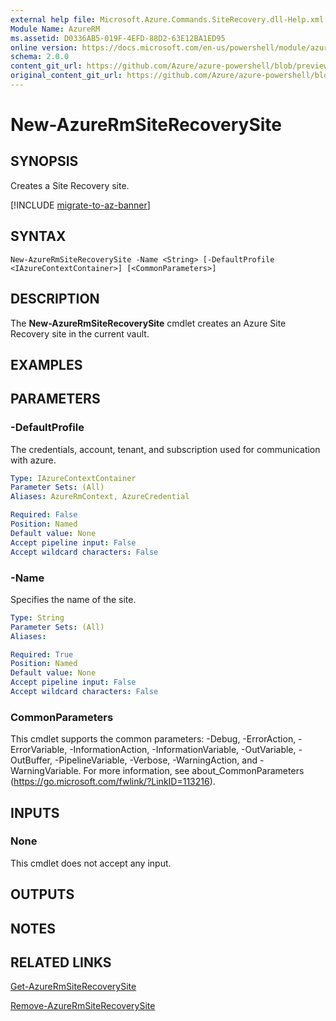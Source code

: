 ```yaml
---
external help file: Microsoft.Azure.Commands.SiteRecovery.dll-Help.xml
Module Name: AzureRM
ms.assetid: D0336AB5-019F-4EFD-88D2-63E12BA1ED95
online version: https://docs.microsoft.com/en-us/powershell/module/azurerm.siterecovery/new-azurermsiterecoverysite
schema: 2.0.0
content_git_url: https://github.com/Azure/azure-powershell/blob/preview/src/ResourceManager/SiteRecovery/Commands.SiteRecovery/help/New-AzureRmSiteRecoverySite.md
original_content_git_url: https://github.com/Azure/azure-powershell/blob/preview/src/ResourceManager/SiteRecovery/Commands.SiteRecovery/help/New-AzureRmSiteRecoverySite.md
---
```


# New-AzureRmSiteRecoverySite

## SYNOPSIS
Creates a Site Recovery site.

[!INCLUDE [migrate-to-az-banner](../../includes/migrate-to-az-banner.md)]

## SYNTAX

```
New-AzureRmSiteRecoverySite -Name <String> [-DefaultProfile <IAzureContextContainer>] [<CommonParameters>]
```

## DESCRIPTION
The **New-AzureRmSiteRecoverySite** cmdlet creates an Azure Site Recovery site in the current vault.

## EXAMPLES

## PARAMETERS

### -DefaultProfile
The credentials, account, tenant, and subscription used for communication with azure.

```yaml
Type: IAzureContextContainer
Parameter Sets: (All)
Aliases: AzureRmContext, AzureCredential

Required: False
Position: Named
Default value: None
Accept pipeline input: False
Accept wildcard characters: False
```

### -Name
Specifies the name of the site.

```yaml
Type: String
Parameter Sets: (All)
Aliases: 

Required: True
Position: Named
Default value: None
Accept pipeline input: False
Accept wildcard characters: False
```

### CommonParameters
This cmdlet supports the common parameters: -Debug, -ErrorAction, -ErrorVariable, -InformationAction, -InformationVariable, -OutVariable, -OutBuffer, -PipelineVariable, -Verbose, -WarningAction, and -WarningVariable. For more information, see about_CommonParameters (https://go.microsoft.com/fwlink/?LinkID=113216).

## INPUTS

### None
This cmdlet does not accept any input.

## OUTPUTS

## NOTES

## RELATED LINKS

[Get-AzureRmSiteRecoverySite](./Get-AzureRmSiteRecoverySite.md)

[Remove-AzureRmSiteRecoverySite](./Remove-AzureRmSiteRecoverySite.md)
